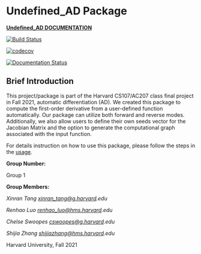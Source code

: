 # Undefined_AD Package

[**Undefined_AD DOCUMENTATION**](https://cs107-undefined.readthedocs.io/en/latest/)

[![Build Status](https://app.travis-ci.com/cs107-undefined/cs107-FinalProject.svg?branch=final_milestone)](https://app.travis-ci.com/cs107-undefined/cs107-FinalProject)

[![codecov](https://codecov.io/gh/cs107-undefined/cs107-FinalProject/branch/final_milestone/graph/badge.svg?token=MWEZONI94C)](https://codecov.io/gh/cs107-undefined/cs107-FinalProject)

[![Documentation Status](https://readthedocs.org/projects/cs107-undefined/badge/?version=latest)](https://cs107-undefined.readthedocs.io/en/latest/?badge=latest)


## Brief Introduction

This project/package is part of the Harvard CS107/AC207 class final project in Fall 2021, automatic differentiation (AD). We created this package to compute the first-order derivative from a user-defined function automatically. Our package can utilize both forward and reverse modes. Additionally, we also allow users to define their own seeds vector for the Jacobian Matrix and the option to generate the computational graph associated with the input function.

For details instruction on how to use this package, please follow the steps in the [usage](https://cs107-undefined.readthedocs.io/en/latest/usage.html).

**Group Number:**

Group 1

**Group Members:**

_Xinran Tang xinran_tang@g.harvard.edu_

_Renhao Luo renhao_luo@hms.harvard.edu_

_Chelse Swoopes cswoopes@g.harvard.edu_

_Shijia Zhang shijiazhang@hms.harvard.edu_

Harvard University, Fall 2021